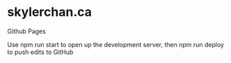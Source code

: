 # skylerchan.ca
Github Pages

Use npm run start to open up the development server, then npm run deploy to push edits to GitHub
